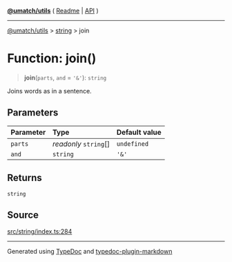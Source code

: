[**@umatch/utils**](../../README.md) ( [Readme](../../README.md) \| [API](../../API.md) )

---

[@umatch/utils](../../API.md) > [string](../README.md) > join

# Function: join()

> **join**(`parts`, `and` = `'&'`): `string`

Joins words as in a sentence.

## Parameters

| Parameter | Type                  | Default value |
| :-------- | :-------------------- | :------------ |
| `parts`   | _readonly_ `string`[] | `undefined`   |
| `and`     | `string`              | `'&'`         |

## Returns

`string`

## Source

[src/string/index.ts:284](https://github.com/umatch-oficial/utils/blob/a4be831/src/string/index.ts#L284)

---

Generated using [TypeDoc](https://typedoc.org/) and [typedoc-plugin-markdown](https://www.npmjs.com/package/typedoc-plugin-markdown)
